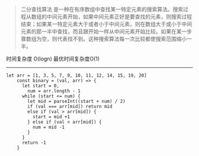 > 二分查找算法 是一种在有序数组中查找某一特定元素的搜索算法。搜索过程从数组的中间元素开始，如果中间元素正好是要查找的元素，则搜索过程结束；如果某一特定元素大于或者小于中间元素，则在数组大于或小于中间元素的那一半中查找，而且跟开始一样从中间元素开始比较。如果在某一步骤数组为空，则代表找不到。这种搜索算法每一次比较都使搜索范围缩小一半。

时间复杂度 O(logn)  最优时间复杂度O(1)

***

```
let arr = [1, 3, 5, 7, 9, 10, 11, 12, 14, 15, 19, 20]
    const binary = (val, arr) => {
      let start = 0,
        num = arr.length - 1
      while (start <= num) {
        let mid = parseInt((start + num) / 2)
        if (val === arr[mid]) return mid
        else if (val > arr[mid]) {
          start = mid +1
        } else if (val < arr[mid]) {
          num = mid -1
        }
      }
      return -1
    }
```